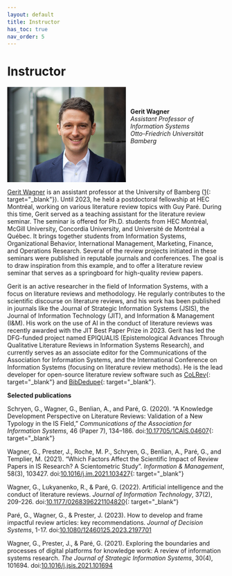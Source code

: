 ```yaml
---
layout: default
title: Instructor
has_toc: true
nav_order: 5
---
```


# Instructor

<img src="../assets/gerit_wagner.jpg" alt="Gerit Wagner (Foto: Tim Kipphan)" style="height: 220px; float: left; padding-right: 10px;">

<br><br>

**Gerit Wagner**  
*Assistant Professor of Information Systems*  
*Otto-Friedrich Universität Bamberg*

<br style="clear:both">

[Gerit Wagner](docs/instructor.html) is an assistant professor at the University of Bamberg ([1](https://www.uni-bamberg.de/digital-work/team/prof-dr-gerit-wagner/){: target="_blank"}).
Until 2023, he held a postdoctoral fellowship at HEC Montréal, working on various literature review topics with Guy Paré.
During this time, Gerit served as a teaching assistant for the literature review seminar.
The seminar is offered for Ph.D. students from HEC Montréal, McGill University, Concordia University, and Université de Montréal a Québec.
It brings together students from Information Systems, Organizational Behavior, International Management, Marketing, Finance, and Operations Research.
Several of the review projects initiated in these seminars were published in reputable journals and conferences.
The goal is to draw inspiration from this example, and to offer a literature review seminar that serves as a springboard for high-quality review papers.

Gerit is an active researcher in the field of Information Systems, with a focus on literature reviews and methodology.
He regularly contributes to the scientific discourse on literature reviews, and his work has been published in journals like the Journal of Strategic Information Systems (JSIS), the Journal of Information Technology (JIT), and Information & Management (I&M).
His work on the use of AI in the conduct of literature reviews was recently awarded with the JIT Best Paper Prize in 2023.
Gerit has led the DFG-funded project named EPIQUALIS (Epistemological Advances Through Qualitative Literature Reviews in Information Systems Research), and currently serves as an associate editor for the Communications of the Association for Information Systems, and the International Conference on Information Systems (focusing on literature review methods).
He is the lead developer for open-source literature review software such as [CoLRev](https://github.com/CoLRev-Environment/colrev){: target="_blank"} and [BibDedupe](https://github.com/CoLRev-Environment/bib-dedupe){: target="_blank"}.

**Selected publications**

Schryen, G., Wagner, G., Benlian, A., and Paré, G. (2020). “A Knowledge Development Perspective on Literature Reviews: Validation of a New Typology in the IS Field,” *Communications of the Association for Information Systems*, 46 (Paper 7), 134–186. doi:[10.17705/1CAIS.04607](https://aisel.aisnet.org/cais/vol46/iss1/7/){: target="_blank"}

Wagner, G., Prester, J., Roche, M. P., Schryen, G., Benlian, A., Paré, G., and Templier, M. (2021). “Which Factors Affect the Scientific Impact of Review Papers in IS Research? A Scientometric Study”. *Information & Management*, 58(3), 103427. doi:[10.1016/j.im.2021.103427](https://www.sciencedirect.com/science/article/abs/pii/S037872062100001X){: target="_blank"}

Wagner, G., Lukyanenko, R., & Paré, G. (2022). Artificial intelligence and the conduct of literature reviews. *Journal of Information Technology*, 37(2), 209-226. doi:[10.1177/0268396221104820](https://journals.sagepub.com/doi/full/10.1177/02683962211048201){: target="_blank"}

Paré, G., Wagner, G., & Prester, J. (2023). How to develop and frame impactful review articles: key recommendations. *Journal of Decision Systems*, 1-17. doi:[10.1080/12460125.2023.2197701](https://www.tandfonline.com/doi/full/10.1080/12460125.2023.2197701)

Wagner, G., Prester, J., & Paré, G. (2021). Exploring the boundaries and processes of digital platforms for knowledge work: A review of information systems research. *The Journal of Strategic Information Systems*, 30(4), 101694. doi:[10.1016/j.jsis.2021.101694](https://www.sciencedirect.com/science/article/pii/S096386872100041X)
